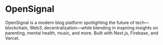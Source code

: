 # OpenSignal
OpenSignal is a modern blog platform spotlighting the future of tech—blockchain, Web3, decentralization—while blending in inspiring insights on parenting, mental health, music, and more. Built with Next.js, Firebase, and Vercel.
